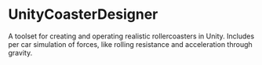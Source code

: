 # UnityCoasterDesigner
A toolset for creating and operating realistic rollercoasters in Unity. Includes per car simulation of forces, like rolling resistance and acceleration through gravity.
